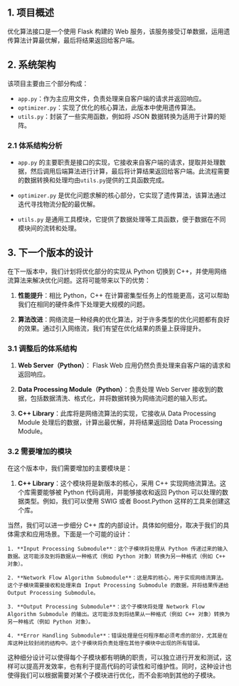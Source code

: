 ## 1. 项目概述
优化算法接口是一个使用 Flask 构建的 Web 服务，该服务接受订单数据，运用遗传算法计算最优解，最后将结果返回给客户端。

## 2. 系统架构
该项目主要由三个部分构成：

- `app.py`：作为主应用文件，负责处理来自客户端的请求并返回响应。
- `optimizer.py`：实现了优化的核心算法，此版本中使用遗传算法。
- `utils.py`：封装了一些实用函数，例如将 JSON 数据转换为适用于计算的矩阵。

### 2.1 体系结构分析

- `app.py` 的主要职责是接口的实现，它接收来自客户端的请求，提取并处理数据，然后调用后端算法进行计算，最后将计算结果返回给客户端。此流程需要的数据转换和处理均由`utils.py`提供的工具函数完成。

- `optimizer.py` 是优化问题求解的核心部分，它实现了遗传算法，该算法通过迭代寻找物流分配的最优解。

- `utils.py` 是通用工具模块，它提供了数据处理等工具函数，便于数据在不同模块间的流转和处理。

## 3. 下一个版本的设计
在下一版本中，我们计划将优化部分的实现从 Python 切换到 C++，并使用网络流算法来解决优化问题。这将可能带来以下的优势：

1. **性能提升**：相比 Python，C++ 在计算密集型任务上的性能更高，这可以帮助我们在相同的硬件条件下处理更大规模的问题。

2. **算法改进**：网络流是一种经典的优化算法，对于许多类型的优化问题都有良好的效果。通过引入网络流，我们有望在优化结果的质量上获得提升。


### 3.1 调整后的体系结构

1. **Web Server（Python）**： Flask Web 应用仍然负责处理来自客户端的请求和返回响应。

2. **Data Processing Module（Python）**：负责处理 Web Server 接收到的数据，包括数据清洗、格式化，并将数据转换为网络流问题的输入形式。

3. **C++ Library**：此库将是网络流算法的实现，它接收从 Data Processing Module 处理后的数据，计算出最优解，并将结果返回给 Data Processing Module。

### 3.2 需要增加的模块

在这个版本中，我们需要增加的主要模块是：

1. **C++ Library**：这个模块将是新版本的核心，采用 C++ 实现网络流算法。这个库需要能够被 Python 代码调用，并能够接收和返回 Python 可以处理的数据类型。例如，我们可以使用 SWIG 或者 Boost.Python 这样的工具来创建这个库。

当然，我们可以进一步细分 C++ 库的内部设计。具体如何细分，取决于我们的具体需求和应用场景。下面是一个可能的设计：

    1. **Input Processing Submodule**：这个子模块将处理从 Python 传递过来的输入数据。这可能涉及到将数据从一种格式（例如 Python 对象）转换为另一种格式（例如 C++ 对象）。

    2. **Network Flow Algorithm Submodule**：这是库的核心，用于实现网络流算法。这个子模块需要接收和处理来自 Input Processing Submodule 的数据，并将结果传递给 Output Processing Submodule。

    3. **Output Processing Submodule**：这个子模块将处理 Network Flow Algorithm Submodule 的输出。这可能涉及到将结果从一种格式（例如 C++ 对象）转换为另一种格式（例如 Python 对象）。

    4. **Error Handling Submodule**：错误处理是任何程序都必须考虑的部分，尤其是在库这种比较封闭的结构中。这个子模块将负责处理在其他子模块中出现的所有错误。

这种细分设计可以使得每个子模块都有明确的职责，可以独立进行开发和测试，这样可以提高开发效率，也有利于提高代码的可读性和可维护性。同时，这种设计也使得我们可以根据需要对某个子模块进行优化，而不会影响到其他的子模块。